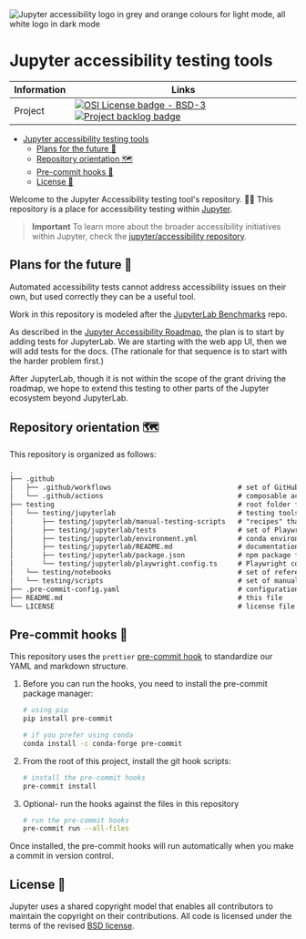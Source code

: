 <picture>
  <source media="(prefers-color-scheme: dark)" srcset="https://raw.githubusercontent.com/jupyter/accessibility/main/docs/_static/logos/JupAccessLight.svg">
  <source media="(prefers-color-scheme: light)" srcset="https://raw.githubusercontent.com/jupyter/accessibility/main/docs/_static/logos/JupAccessColor.svg">
  <img alt="Jupyter accessibility logo in grey and orange colours for light mode, all white logo in dark mode" src="https://raw.githubusercontent.com/jupyter/accessibility/main/docs/_static/logos/JupAccessColor.svg">
</picture>

# Jupyter accessibility testing tools

<!-- prettier-ignore-start -->
<!-- ignoring because prettier by default adds loads of spaces -->
Information | Links
---------|----------
 Project | [![OSI License badge - BSD-3](https://img.shields.io/badge/License-BSD%203--Clause%20📃-gray.svg?colorA=2D2A56&colorB=5936D9&style=flat.svg)](https://opensource.org/licenses/BSD-3-Clause) [![Project backlog badge](https://img.shields.io/badge/Backlog-GitHub%20Board%20🗃️-gray.svg?colorA=2D2A56&colorB=A7B2F2&style=flat.svg)](https://github.com/orgs/Quansight-Labs/projects/8/views/1)
<!-- prettier-ignore-end -->

- [Jupyter accessibility testing tools](#jupyter-accessibility-testing-tools)
  - [Plans for the future 🚀](#plans-for-the-future-)
  - [Repository orientation 🗺️](#repository-orientation-️)
  - [Pre-commit hooks 🧹](#pre-commit-hooks-)
  - [License 📖](#license-)

Welcome to the Jupyter Accessibility testing tool's repository. 👋🏽
This repository is a place for accessibility testing within [Jupyter](https://jupyter.org).

> **Important**
> To learn more about the broader accessibility initiatives within Jupyter, check the [jupyter/accessibility repository][jupyter-accesibility].

## Plans for the future 🚀

Automated accessibility tests cannot address accessibility issues on their own, but used correctly they can be a useful tool.

Work in this repository is modeled after the [JupyterLab Benchmarks](https://github.com/jupyterlab/benchmarks/) repo.

As described in the [Jupyter Accessibility Roadmap](https://github.com/jupyter/accessibility/blob/main/docs/funding/czi-grant-roadmap.md),
the plan is to start by adding tests for JupyterLab.
We are starting with the web app UI, then we will add tests for the docs.
(The rationale for that sequence is to start with the harder problem first.)

After JupyterLab, though it is not within the scope of the grant driving the roadmap,
we hope to extend this testing to other parts of the Jupyter ecosystem beyond JupyterLab.

## Repository orientation 🗺️

This repository is organized as follows:

```txt
.
├── .github
│   ├── .github/workflows                               # set of GitHub actions to run the accessibility tests based on certain type of triggers
│   └── .github/actions                                 # composable actions that perform specific tasks (not to be used on their own but as part of a GitHub actions workflow)
├── testing                                             # root folder for the testing tools
│   └── testing/jupyterlab                              # testing tools and scripts for JupyterLab
│       ├── testing/jupyterlab/manual-testing-scripts   # "recipes" that explain in plain language how automated tests can be also be carried out manually
│       ├── testing/jupyterlab/tests                    # set of Playwright automated tests
│       ├── testing/jupyterlab/environment.yml          # conda environment file to install the dependencies for the automated tests
│       ├── testing/jupyterlab/README.md                # documentation for the JupyterLab tests - start here to learn how to run the tests locally or in GitHub actions
│       ├── testing/jupyterlab/package.json             # npm package file to install the dependencies for the automated tests
│       └── testing/jupyterlab/playwright.config.ts     # Playwright configuration file
│   └── testing/notebooks                               # set of reference Jupyter notebooks to be used in the automated tests
│   └── testing/scripts                                 # set of manual testing scripts for JupyterLab (include relevant WCAG success criteria and step-by-step guides to audit)
├── .pre-commit-config.yaml                             # configuration file for the pre-commit hooks
├── README.md                                           # this file
└── LICENSE                                             # license file
```

## Pre-commit hooks 🧹

This repository uses the `prettier` [pre-commit hook](https://pre-commit.com/) to standardize our YAML and markdown structure.

1. Before you can run the hooks, you need to install the pre-commit package manager:

   ```bash
   # using pip
   pip install pre-commit

   # if you prefer using conda
   conda install -c conda-forge pre-commit
   ```

2. From the root of this project, install the git hook scripts:

   ```bash
   # install the pre-commit hooks
   pre-commit install
   ```

3. Optional- run the hooks against the files in this repository

   ```bash
   # run the pre-commit hooks
   pre-commit run --all-files
   ```

Once installed, the pre-commit hooks will run automatically when you make a commit in version control.

## License 📖

Jupyter uses a shared copyright model that enables all contributors to maintain the copyright on their contributions.
All code is licensed under the terms of the revised [BSD license](https://opensource.org/licenses/BSD-3-Clause).

<!-- links -->

[jupyter-accesibility]: https://github.com/jupyter/accessibility
